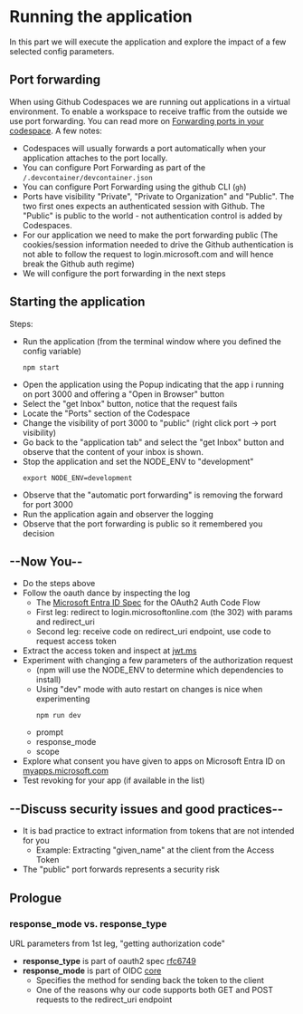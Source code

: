 # Running the application

In this part we will execute the application and explore the impact of a few selected config parameters.

## Port forwarding

When using Github Codespaces we are running out applications in a virtual environment. To enable a workspace to receive traffic from the outside we use port forwarding. You can read more on [Forwarding ports in your codespace](https://docs.github.com/en/codespaces/developing-in-a-codespace/forwarding-ports-in-your-codespace). A few notes:

- Codespaces will usually forwards a port automatically when your application attaches to the port locally.
- You can configure Port Forwarding as part of the `/.devcontainer/devcontainer.json`
- You can configure Port Forwarding using the github CLI (`gh`)
- Ports have visibility "Private", "Private to Organization" and "Public". The two first ones expects an authenticated session with Github. The "Public" is public to the world - not authentication control is added by Codespaces.
- For our application we need to make the port forwarding public (The cookies/session information needed to drive the Github authentication is not able to follow the request to login.microsoft.com and will hence break the Github auth regime)
- We will configure the port forwarding in the next steps

## Starting the application


Steps:

* Run the application (from the terminal window where you defined the config variable)
  ```shell
  npm start
  ```
* Open the application using the Popup indicating that the app i running on port 3000 and offering a "Open in Browser" button
* Select the "get Inbox" button, notice that the request fails
* Locate the "Ports" section of the Codespace
* Change the visibility of port 3000 to "public" (right click port -> port visibility)
* Go back to the "application tab" and select the "get Inbox" button and observe that the content of your inbox is shown.
* Stop the application and set the NODE_ENV to "development"
  ```shell
  export NODE_ENV=development
  ```
* Observe that the "automatic port forwarding" is removing the forward for port 3000
* Run the application again and observer the logging
* Observe that the port forwarding is public so it remembered you decision

## --Now You--

* Do the steps above
* Follow the oauth dance by inspecting the log
  * The [Microsoft Entra ID Spec](https://docs.microsoft.com/en-us/azure/active-directory/develop/v2-oauth2-auth-code-flow) for the OAuth2 Auth Code Flow
  * First leg: redirect to login.microsoftonline.com (the 302) with params and redirect_uri
  * Second leg: receive code on redirect_uri endpoint, use code to request access token 
* Extract the access token and inspect at [jwt.ms](https://jwt.ms)
* Experiment with changing a few parameters of the authorization request
  * (npm will use the NODE_ENV to determine which dependencies to install)
  * Using "dev" mode with auto restart on changes is nice when experimenting
    ```shell
    npm run dev
    ````
  * prompt
  * response_mode
  * scope
* Explore what consent you have given to apps on Microsoft Entra ID on [myapps.microsoft.com](https://myapps.microsoft.com/)
 * Test revoking for your app (if available in the list)

## --Discuss security issues and good practices--

* It is bad practice to extract information from tokens that are not intended for you
  * Example: Extracting "given_name" at the client from the Access Token
* The "public" port forwards represents a security risk

## Prologue

### response_mode vs. response_type
URL parameters from 1st leg, "getting authorization code"
* **response_type** is part of oauth2 spec [rfc6749](https://datatracker.ietf.org/doc/html/rfc6749)
* **response_mode** is part of OIDC [core](https://openid.net/specs/openid-connect-core-1_0.html)
  * Specifies the method for sending back the token to the client
  * One of the reasons why our code supports both GET and POST requests to the redirect_uri endpoint
